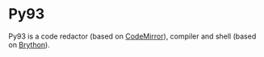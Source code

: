 # Py93

Py93 is a code redactor (based on [CodeMirror](https://codemirror.net)), compiler and shell (based on [Brython](https://brython.info)).

